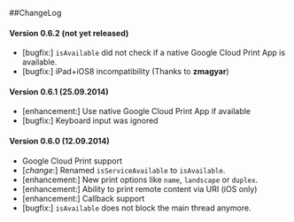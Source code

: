 ##ChangeLog
#### Version 0.6.2 (not yet released)
- [bugfix:] `isAvailable` did not check if a native Google Cloud Print App is available.
- [bugfix:] iPad+iOS8 incompatibility (Thanks to __zmagyar__)

#### Version 0.6.1 (25.09.2014)
- [enhancement:] Use native Google Cloud Print App if available
- [bugfix:] Keyboard input was ignored

#### Version 0.6.0 (12.09.2014)
- Google Cloud Print support
- [_change_:] Renamed `isServiceAvailable` to `isAvailable`.
- [enhancement:] New print options like `name`, `landscape` or `duplex`.
- [enhancement:] Ability to print remote content via URI (iOS only)
- [enhancement:] Callback support
- [bugfix:] `isAvailable` does not block the main thread anymore.